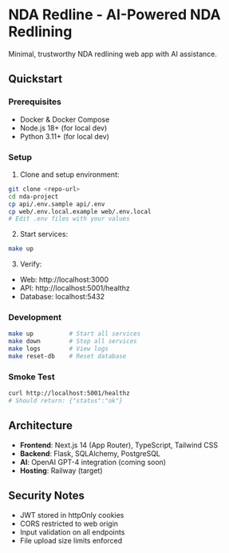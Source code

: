 # NDA Redline - AI-Powered NDA Redlining

Minimal, trustworthy NDA redlining web app with AI assistance.

## Quickstart

### Prerequisites
- Docker & Docker Compose
- Node.js 18+ (for local dev)
- Python 3.11+ (for local dev)

### Setup
1. Clone and setup environment:
```bash
git clone <repo-url>
cd nda-project
cp api/.env.sample api/.env
cp web/.env.local.example web/.env.local
# Edit .env files with your values
```

2. Start services:
```bash
make up
```

3. Verify:
- Web: http://localhost:3000
- API: http://localhost:5001/healthz
- Database: localhost:5432

### Development
```bash
make up          # Start all services
make down        # Stop all services
make logs        # View logs
make reset-db    # Reset database
```

### Smoke Test
```bash
curl http://localhost:5001/healthz
# Should return: {"status":"ok"}
```

## Architecture
- **Frontend**: Next.js 14 (App Router), TypeScript, Tailwind CSS
- **Backend**: Flask, SQLAlchemy, PostgreSQL
- **AI**: OpenAI GPT-4 integration (coming soon)
- **Hosting**: Railway (target)

## Security Notes
- JWT stored in httpOnly cookies
- CORS restricted to web origin
- Input validation on all endpoints
- File upload size limits enforced
